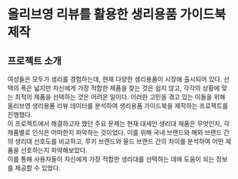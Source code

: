 # 올리브영 리뷰를 활용한 생리용품 가이드북 제작

## 프로젝트 소개
여성들은 모두가 생리를 경험하는데, 현재 다양한 생리용품이 시장에 출시되어 있다. 선택의 폭은 넓지만 자신에게 가장 적합한 제품을 찾는 것은 쉽지 않고, 각각의 상황에 맞는 최적의 제품을 선택하는 것은 어려운 일이다. 
이러한 고민을 겪고 있는 이들을 위해 올리브영 생리용품 리뷰 데이터를 분석하여 생리용품 가이드북을 제작하는 프로젝트를 진행했다.
<br/>
이 프로젝트에서 해결하고자 했던 주요 문제는 현재 대세인 생리대 제품은 무엇인지, 각 제품별로 인식은 어떠한지 파악하는 것이었다. 
이를 위해 국내 브랜드와 해외 브랜드 간의 생리대 선호도를 비교하고, 루키 브랜드와 올드 브랜드 간의 차이를 분석하여 어떤 제품을 선호하는지 파악해보았다.
<br/>
이를 통해 사용자들이 자신에게 가장 적합한 생리대를 선택하는 데에 도움이 되는 정보를 제공할 수 있었다.
